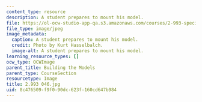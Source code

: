 ```yaml
---
content_type: resource
description: A student prepares to mount his model.
file: https://ol-ocw-studio-app-qa.s3.amazonaws.com/courses/2-993-special-topics-in-mechanical-engineering-the-art-and-science-of-boat-design-january-iap-2007/8c476509f9f090dc623f160cd647b984_2993046.jpg
file_type: image/jpeg
image_metadata:
  caption: A student prepares to mount his model.
  credit: Photo by Kurt Hasselbalch.
  image-alt: A student prepares to mount his model.
learning_resource_types: []
ocw_type: OCWImage
parent_title: Building the Models
parent_type: CourseSection
resourcetype: Image
title: 2.993 046.jpg
uid: 8c476509-f9f0-90dc-623f-160cd647b984
---
```

